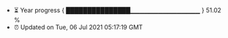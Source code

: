 - ⏳ Year progress { ███████████████▁▁▁▁▁▁▁▁▁▁▁▁▁▁▁ } 51.02 %
- ⏰ Updated on Tue, 06 Jul 2021 05:17:19 GMT

